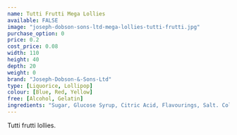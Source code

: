 ```yaml
---
name: Tutti Frutti Mega Lollies
available: FALSE
image: "joseph-dobson-sons-ltd-mega-lollies-tutti-frutti.jpg"
purchase_option: 0
price: 0.2
cost_price: 0.08
width: 110
height: 40
depth: 20
weight: 0
brand: "Joseph-Dobson-&-Sons-Ltd"
type: [Liquorice, Lollipop]
colour: [Blue, Red, Yellow]
free: [Alcohol, Gelatin]
ingredients: "Sugar, Glucose Syrup, Citric Acid, Flavourings, Salt. Colours: E100, E141, E153, E160A, E163"
---
```

Tutti frutti lollies.
